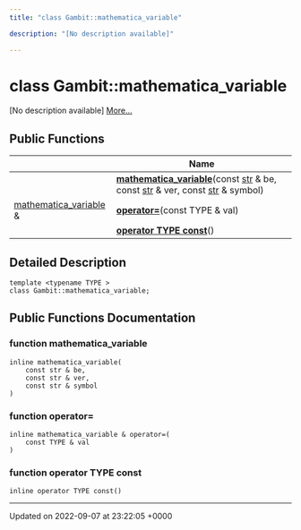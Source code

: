 ```yaml
---
title: "class Gambit::mathematica_variable"

description: "[No description available]"

---
```


# class Gambit::mathematica_variable



[No description available] [More...](#detailed-description)

## Public Functions

|                | Name           |
| -------------- | -------------- |
| | **[mathematica_variable](/documentation/code/classes/classgambit_1_1mathematica__variable/#function-mathematica-variable)**(const [str](/documentation/code/namespaces/namespacegambit/#typedef-str) & be, const [str](/documentation/code/namespaces/namespacegambit/#typedef-str) & ver, const [str](/documentation/code/namespaces/namespacegambit/#typedef-str) & symbol) |
| [mathematica_variable](/documentation/code/classes/classgambit_1_1mathematica__variable/) & | **[operator=](/documentation/code/classes/classgambit_1_1mathematica__variable/#function-operator)**(const TYPE & val) |
| | **[operator TYPE const](/documentation/code/classes/classgambit_1_1mathematica__variable/#function-operator-type-const)**() |

## Detailed Description

```
template <typename TYPE >
class Gambit::mathematica_variable;
```

## Public Functions Documentation

### function mathematica_variable

```
inline mathematica_variable(
    const str & be,
    const str & ver,
    const str & symbol
)
```


### function operator=

```
inline mathematica_variable & operator=(
    const TYPE & val
)
```


### function operator TYPE const

```
inline operator TYPE const()
```


-------------------------------

Updated on 2022-09-07 at 23:22:05 +0000
